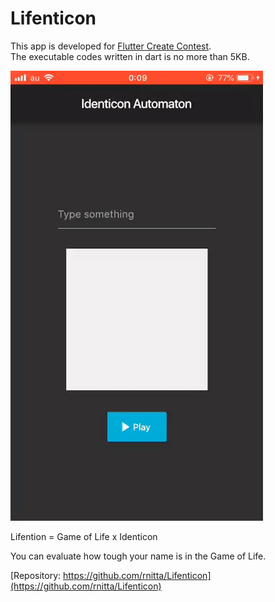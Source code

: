 # Lifenticon
This app is developed for [Flutter Create Contest](https://flutter.dev/create).  
The executable codes written in dart is no more than 5KB.

![demo](./demo.gif)

Lifention = Game of Life x Identicon

You can evaluate how tough your name is in the Game of Life.

[Repository: https://github.com/rnitta/Lifenticon](https://github.com/rnitta/Lifenticon)